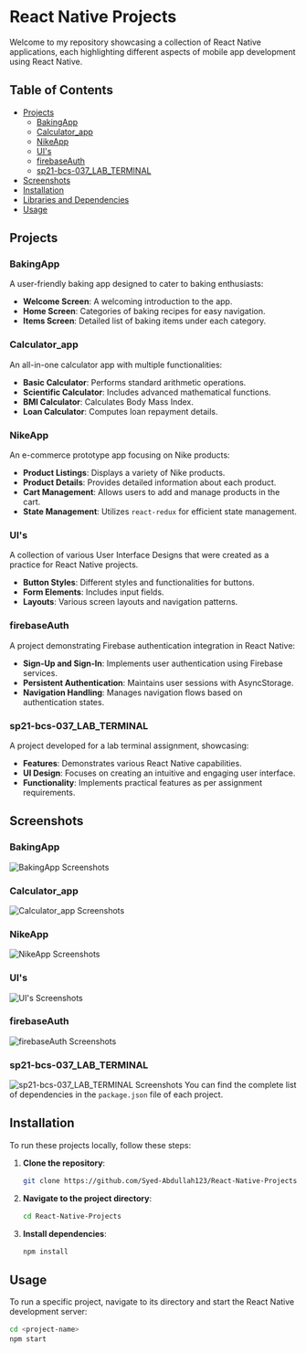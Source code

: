 # React Native Projects

Welcome to my repository showcasing a collection of React Native applications, each highlighting different aspects of mobile app development using React Native.

## Table of Contents

- [Projects](#projects)
  - [BakingApp](#bakingapp)
  - [Calculator_app](#calculator_app)
  - [NikeApp](#nikeapp)
  - [UI's](#uis)
  - [firebaseAuth](#firebaseauth)
  - [sp21-bcs-037_LAB_TERMINAL](#sp21-bcs-037_lab_terminal)
- [Screenshots](#screenshots)
- [Installation](#installation)
- [Libraries and Dependencies](#libraries-and-dependencies)
- [Usage](#usage)

## Projects

### BakingApp

A user-friendly baking app designed to cater to baking enthusiasts:

- **Welcome Screen**: A welcoming introduction to the app.
- **Home Screen**: Categories of baking recipes for easy navigation.
- **Items Screen**: Detailed list of baking items under each category.

### Calculator_app

An all-in-one calculator app with multiple functionalities:

- **Basic Calculator**: Performs standard arithmetic operations.
- **Scientific Calculator**: Includes advanced mathematical functions.
- **BMI Calculator**: Calculates Body Mass Index.
- **Loan Calculator**: Computes loan repayment details.

### NikeApp

An e-commerce prototype app focusing on Nike products:

- **Product Listings**: Displays a variety of Nike products.
- **Product Details**: Provides detailed information about each product.
- **Cart Management**: Allows users to add and manage products in the cart.
- **State Management**: Utilizes `react-redux` for efficient state management.

### UI's

A collection of various User Interface Designs that were created as a practice for React Native projects.

- **Button Styles**: Different styles and functionalities for buttons.
- **Form Elements**: Includes input fields.
- **Layouts**: Various screen layouts and navigation patterns.

### firebaseAuth

A project demonstrating Firebase authentication integration in React Native:

- **Sign-Up and Sign-In**: Implements user authentication using Firebase services.
- **Persistent Authentication**: Maintains user sessions with AsyncStorage.
- **Navigation Handling**: Manages navigation flows based on authentication states.

### sp21-bcs-037_LAB_TERMINAL

A project developed for a lab terminal assignment, showcasing:

- **Features**: Demonstrates various React Native capabilities.
- **UI Design**: Focuses on creating an intuitive and engaging user interface.
- **Functionality**: Implements practical features as per assignment requirements.

## Screenshots

### BakingApp

![BakingApp Screenshots](<img src="UI's/Baking1.png" width="200" />)

### Calculator_app

![Calculator_app Screenshots](<img src="UI's/Baking2.png" width="200" />)

### NikeApp

![NikeApp Screenshots](screenshots/nikeapp-screenshots.png)

### UI's

![UI's Screenshots](screenshots/ui-screenshots.png)

### firebaseAuth

![firebaseAuth Screenshots](screenshots/firebaseauth-screenshots.png)

### sp21-bcs-037_LAB_TERMINAL

![sp21-bcs-037_LAB_TERMINAL Screenshots](screenshots/labterminal-screenshots.png)
You can find the complete list of dependencies in the `package.json` file of each project.

## Installation

To run these projects locally, follow these steps:

1. **Clone the repository**:
    ```sh
    git clone https://github.com/Syed-Abdullah123/React-Native-Projects.git
    ```
2. **Navigate to the project directory**:
    ```sh
    cd React-Native-Projects
    ```
3. **Install dependencies**:
    ```sh
    npm install
    ```

## Usage

To run a specific project, navigate to its directory and start the React Native development server:

```sh
cd <project-name>
npm start
